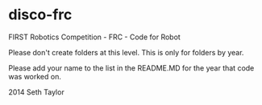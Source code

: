 disco-frc
=========

FIRST Robotics Competition - FRC - Code for Robot

Please don't create folders at this level.  This is only for folders by year. 

Please add your name to the list in the README.MD for the year that code was worked on.

2014 Seth Taylor  
